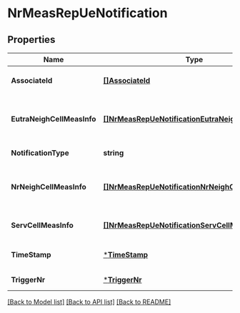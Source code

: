 # NrMeasRepUeNotification

## Properties
Name | Type | Description | Notes
------------ | ------------- | ------------- | -------------
**AssociateId** | [**[]AssociateId**](AssociateId.md) | 0 to N identifiers to associate the event for a specific UE or flow. | [optional] [default to null]
**EutraNeighCellMeasInfo** | [**[]NrMeasRepUeNotificationEutraNeighCellMeasInfo**](NrMeasRepUeNotification_eutraNeighCellMeasInfo.md) | This parameter can be repeated to contain measurement information of all the neighbouring cells up to N. It shall not be included if nrNeighCellMeasInfo is included. | [optional] [default to null]
**NotificationType** | **string** | Shall be set to \&quot;NrMeasRepUeNotification\&quot;. | [default to null]
**NrNeighCellMeasInfo** | [**[]NrMeasRepUeNotificationNrNeighCellMeasInfo**](NrMeasRepUeNotification_nrNeighCellMeasInfo.md) | This parameter can be repeated to contain measurement information of all the neighbouring cells up to N. It shall not be included if eutraNeighCellMeasInfo is included. | [optional] [default to null]
**ServCellMeasInfo** | [**[]NrMeasRepUeNotificationServCellMeasInfo**](NrMeasRepUeNotification_servCellMeasInfo.md) | This parameter can be repeated to contain information of all the serving cells up to N. | [optional] [default to null]
**TimeStamp** | [***TimeStamp**](TimeStamp.md) |  | [optional] [default to null]
**TriggerNr** | [***TriggerNr**](TriggerNr.md) |  | [default to null]

[[Back to Model list]](../README.md#documentation-for-models) [[Back to API list]](../README.md#documentation-for-api-endpoints) [[Back to README]](../README.md)


